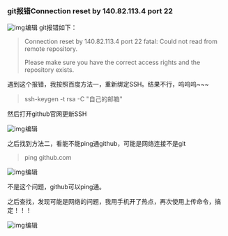 ###  git报错Connection reset by 140.82.113.4 port 22



![img](https://img-blog.csdnimg.cn/b32e6e29f25c4facb3f70d65148690b1.png)![点击并拖拽以移动](data:image/gif;base64,R0lGODlhAQABAPABAP///wAAACH5BAEKAAAALAAAAAABAAEAAAICRAEAOw==)编辑 git报错如下：

> Connection reset by 140.82.113.4 port 22
>  fatal: Could not read from remote repository.
>
> Please make sure you have the correct access rights
>  and the repository exists.

遇到这个报错，我按照百度方法一，重新绑定SSH。结果不行，呜呜呜~~~

> ssh-keygen -t rsa -C  "自己的邮箱"

然后打开github官网更新SSH

![img](https://img-blog.csdnimg.cn/056d28932e9344e18089b426dc113be4.png)![点击并拖拽以移动](data:image/gif;base64,R0lGODlhAQABAPABAP///wAAACH5BAEKAAAALAAAAAABAAEAAAICRAEAOw==)编辑

之后找到方法二，看能不能ping通github，可能是网络连接不是git

> ping github.com 

![img](https://img-blog.csdnimg.cn/c7469b893d43455491bdefdb7c000855.png)![点击并拖拽以移动](data:image/gif;base64,R0lGODlhAQABAPABAP///wAAACH5BAEKAAAALAAAAAABAAEAAAICRAEAOw==)编辑

 不是这个问题，github可以ping通。

之后查找，发现可能是网络的问题，我用手机开了热点，再次使用上传命令，搞定！！！

![img](https://img-blog.csdnimg.cn/cb8b27e775e94a8d84f5b2e088426a6a.png)![点击并拖拽以移动](data:image/gif;base64,R0lGODlhAQABAPABAP///wAAACH5BAEKAAAALAAAAAABAAEAAAICRAEAOw==)编辑